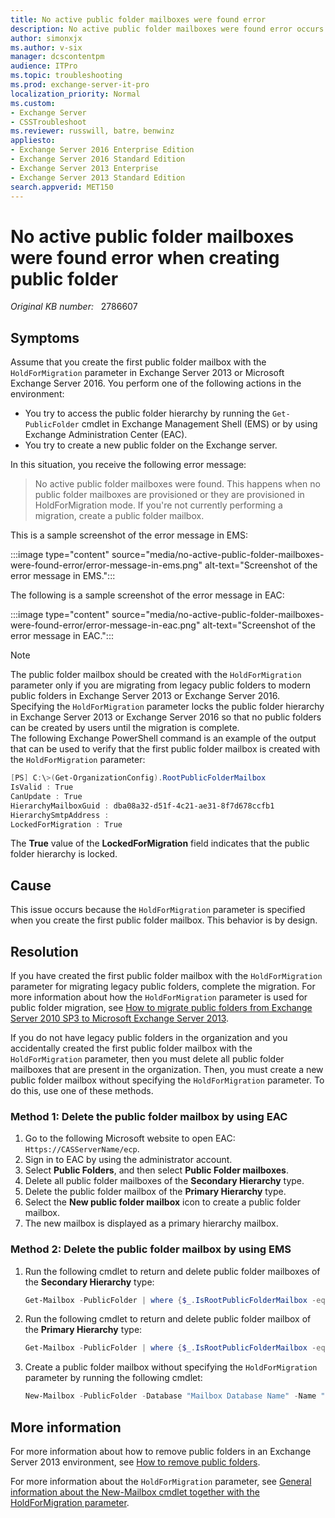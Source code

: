 ```yaml
---
title: No active public folder mailboxes were found error
description: No active public folder mailboxes were found error occurs when you try to create a public folder in Exchange Server 2016 and Exchange Server 2013. Provides a solution.
author: simonxjx
ms.author: v-six
manager: dcscontentpm
audience: ITPro
ms.topic: troubleshooting
ms.prod: exchange-server-it-pro
localization_priority: Normal
ms.custom: 
- Exchange Server
- CSSTroubleshoot
ms.reviewer: russwill, batre，benwinz
appliesto:
- Exchange Server 2016 Enterprise Edition
- Exchange Server 2016 Standard Edition
- Exchange Server 2013 Enterprise 
- Exchange Server 2013 Standard Edition
search.appverid: MET150
---
```

# No active public folder mailboxes were found error when creating public folder

_Original KB number:_ &nbsp; 2786607

## Symptoms

Assume that you create the first public folder mailbox with the `HoldForMigration` parameter in Exchange Server 2013 or Microsoft Exchange Server 2016. You perform one of the following actions in the environment:

- You try to access the public folder hierarchy by running the `Get-PublicFolder` cmdlet in Exchange Management Shell (EMS) or by using Exchange Administration Center (EAC).
- You try to create a new public folder on the Exchange server.

In this situation, you receive the following error message:

> No active public folder mailboxes were found. This happens when no public folder mailboxes are provisioned or they are provisioned in HoldForMigration mode. If you're not currently performing a migration, create a public folder mailbox.

This is a sample screenshot of the error message in EMS:

:::image type="content" source="media/no-active-public-folder-mailboxes-were-found-error/error-message-in-ems.png" alt-text="Screenshot of the error message in EMS.":::

The following is a sample screenshot of the error message in EAC:

:::image type="content" source="media/no-active-public-folder-mailboxes-were-found-error/error-message-in-eac.png" alt-text="Screenshot of the error message in EAC.":::

> [!NOTE]
> The public folder mailbox should be created with the `HoldForMigration` parameter only if you are migrating from legacy public folders to modern public folders in Exchange Server 2013 or Exchange Server 2016. Specifying the `HoldForMigration` parameter locks the public folder hierarchy in Exchange Server 2013 or Exchange Server 2016 so that no public folders can be created by users until the migration is complete.  
The following Exchange PowerShell command is an example of the output that can be used to verify that the first public folder mailbox is created with the `HoldForMigration` parameter:

```powershell
[PS] C:\>(Get-OrganizationConfig).RootPublicFolderMailbox
IsValid : True
CanUpdate : True
HierarchyMailboxGuid : dba08a32-d51f-4c21-ae31-8f7d678ccfb1
HierarchySmtpAddress :
LockedForMigration : True
```

The **True** value of the **LockedForMigration** field indicates that the public folder hierarchy is locked.

## Cause

This issue occurs because the `HoldForMigration` parameter is specified when you create the first public folder mailbox. This behavior is by design.

## Resolution

If you have created the first public folder mailbox with the `HoldForMigration` parameter for migrating legacy public folders, complete the migration. For more information about how the `HoldForMigration` parameter is used for public folder migration, see [How to migrate public folders from Exchange Server 2010 SP3 to Microsoft Exchange Server 2013](/previous-versions/exchange-server/exchange-150/jj150486(v=exchg.150)).

If you do not have legacy public folders in the organization and you accidentally created the first public folder mailbox with the `HoldForMigration` parameter, then you must delete all public folder mailboxes that are present in the organization. Then, you must create a new public folder mailbox without specifying the `HoldForMigration` parameter. To do this, use one of these methods.

### Method 1: Delete the public folder mailbox by using EAC

1. Go to the following Microsoft website to open EAC: `Https://CASServerName/ecp`.
2. Sign in to EAC by using the administrator account.
3. Select **Public Folders**, and then select **Public Folder mailboxes**.
4. Delete all public folder mailboxes of the **Secondary Hierarchy** type.
5. Delete the public folder mailbox of the **Primary Hierarchy** type.
6. Select the **New public folder mailbox** icon to create a public folder mailbox.
7. The new mailbox is displayed as a primary hierarchy mailbox.

### Method 2: Delete the public folder mailbox by using EMS

1. Run the following cmdlet to return and delete public folder mailboxes of the **Secondary Hierarchy** type:

    ```powershell
    Get-Mailbox -PublicFolder | where {$_.IsRootPublicFolderMailbox -eq $False} | Remove-Mailbox -PublicFolder
    ```

2. Run the following cmdlet to return and delete public folder mailbox of the **Primary Hierarchy** type:

    ```powershell
    Get-Mailbox -PublicFolder | where {$_.IsRootPublicFolderMailbox -eq $true} | Remove-Mailbox -PublicFolder
    ```

3. Create a public folder mailbox without specifying the `HoldForMigration` parameter by running the following cmdlet:

    ```powershell
    New-Mailbox -PublicFolder -Database "Mailbox Database Name" -Name "Public Folder Mailbox Name"
    ```

## More information

For more information about how to remove public folders in an Exchange Server 2013 environment, see [How to remove public folders](/exchange/collaboration-exo/public-folders/remove-public-folder).

For more information about the `HoldForMigration` parameter, see [General information about the New-Mailbox cmdlet together with the HoldForMigration parameter](/powershell/module/exchange/new-mailbox?view=exchange-ps).
